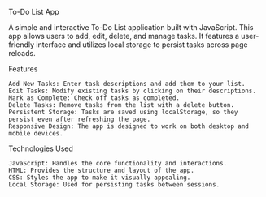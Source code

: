 To-Do List App

A simple and interactive To-Do List application built with JavaScript. This app allows users to add, edit, delete, and manage tasks. It features a user-friendly interface and utilizes local storage to persist tasks across page reloads.

Features

    Add New Tasks: Enter task descriptions and add them to your list.
    Edit Tasks: Modify existing tasks by clicking on their descriptions.
    Mark as Complete: Check off tasks as completed.
    Delete Tasks: Remove tasks from the list with a delete button.
    Persistent Storage: Tasks are saved using localStorage, so they persist even after refreshing the page.
    Responsive Design: The app is designed to work on both desktop and mobile devices.

Technologies Used

    JavaScript: Handles the core functionality and interactions.
    HTML: Provides the structure and layout of the app.
    CSS: Styles the app to make it visually appealing.
    Local Storage: Used for persisting tasks between sessions.
